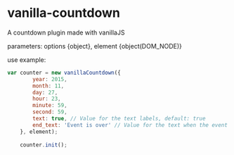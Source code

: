 # vanilla-countdown
A countdown plugin made with vanillaJS

parameters: options {object}, element {object(DOM_NODE)}

use example:

```javascript
var counter = new vanillaCountdown({
		year: 2015,
		month: 11,
		day: 27,
		hour: 23,
		minute: 59,
		second: 59,
		text: true, // Value for the text labels, default: true
		end_text: 'Event is over' // Value for the text when the event is over
	}, element);
	
	counter.init();
```
